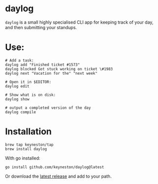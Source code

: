 # daylog

`daylog` is a small highly specialised CLI app for keeping track of your day,
and then submitting your standups.

# Use:

```
# Add a task:
daylog add "Finished ticket #1573"
daylog blocked Got stuck working on ticket \#1983
daylog next "Vacation for the" "next week"

# Open it in $EDITOR:
daylog edit

# Show what is on disk:
daylog show

# output a completed version of the day
daylog compile
```

# Installation

```shell
brew tap keyneston/tap
brew install daylog
```

With go installed:

```shell
go install github.com/keyneston/daylog@latest
```

Or download the [latest release](https://github.com/keyneston/daylog/releases/) and add to your path.
